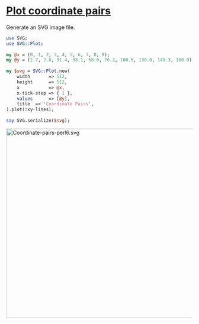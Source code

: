 [1]: http://rosettacode.org/wiki/Plot_coordinate_pairs

# [Plot coordinate pairs][1]

Generate an SVG image file.

```perl
use SVG;
use SVG::Plot;
 
my @x = (0, 1, 2, 3, 4, 5, 6, 7, 8, 9);
my @y = (2.7, 2.8, 31.4, 38.1, 58.0, 76.2, 100.5, 130.0, 149.3, 180.0);
 
my $svg = SVG::Plot.new(
    width       => 512,
    height      => 512,
    x           => @x,
    x-tick-step => { 1 },
    values      => [@y],
    title  => 'Coordinate Pairs',
).plot(:xy-lines);
 
say SVG.serialize($svg);
```


[<img alt="Coordinate-pairs-perl6.svg" src="/mw/images/thumb/b/b2/Coordinate-pairs-perl6.svg/512px-Coordinate-pairs-perl6.svg.png" width="512" height="512" />](http://rosettacode.org/mw/index.php?title=File:Coordinate-pairs-perl6.svg&amp;page=1)